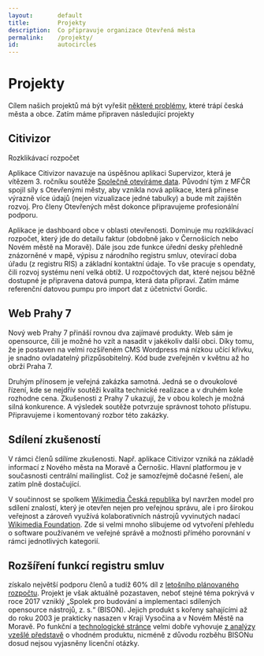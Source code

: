 ```yaml
---
layout:       default
title:        Projekty
description:  Co připravuje organizace Otevřená města
permalink:    /projekty/
id:           autocircles
---
```


Projekty
========================
Cílem našich projektů má být vyřešit [některé problémy](/problemy/), které trápí česká města a obce. Zatím máme připraven následující projekty

## Citivizor
Rozklikávací rozpočet

Aplikace Citivizor navazuje na úspěšnou aplikaci Supervizor, která je vítězem 3. ročníku soutěže [Společně otevíráme data](http://www.otevrenadata.cz/soutez/). Původní tým z MFČR spojil síly s Otevřenými městy, aby vznikla nová aplikace, která přinese výrazně více údajů (nejen vizualizace jedné tabulky) a bude mít zajištěn rozvoj. Pro členy Otevřených měst dokonce připravujeme profesionální podporu.

Aplikace je dashboard obce v oblasti otevřenosti. Dominuje mu rozklikávací rozpočet, který jde do detailu faktur (obdobně jako v Černošicích nebo Novém městě na Moravě). Dále jsou zde funkce úřední desky přehledně znázorněné v mapě, výpisu z národního registru smluv, otevírací doba úřadu (z registru RIS) a základní kontaktní údaje. To vše pracuje s opendaty, čili rozvoj systému není velká obtíž. U rozpočtových dat, které nejsou běžně dostupné je připravena datová pumpa, která data připraví. Zatím máme referenční datovou pumpu pro import dat z účetnictví Gordic.

## Web Prahy 7

Nový web Prahy 7 přináší rovnou dva zajímavé produkty. Web sám je opensource, čili je možné ho vzít a nasadit v jakékoliv další obci. Díky tomu, že je postaven na velmi rozšířeném CMS Wordpress  má nízkou učící křivku, je snadno ovladatelný přizpůsobitelný. Kód bude zveřejněn v květnu až ho obrží Praha 7.

Druhým přínosem je veřejná zakázka samotná. Jedná se o dvoukolové řízení, kde se nejdřív soutěži kvalita technické realizace a v druhém kole rozhodne cena. Zkušenosti z Prahy 7 ukazují, že v obou kolech je možná silná konkurence. A výsledek soutěže potvrzuje správnost tohoto přístupu. Připravujeme i komentovaný rozbor této zakázky.

## Sdílení zkušeností
V rámci členů sdílíme zkušenosti. Např. aplikace Citivizor vzniká na základě informací z Nového města na Moravě a Černošic. Hlavní platformou je v současnosti centrální mailinglist. Což je samozřejmě dočasné řešení, ale zatím plně dostačující.

V součinnost se spolkem [Wikimedia Česká republika](https://www.wikimedia.cz/web/Wikimedia_%C4%8Cesk%C3%A1_republika) byl navržen model pro sdílení znalostí, který je otevřen nejen pro veřejnou správu, ale i pro širokou veřejnost a zároveň využívá kolaborativních nástrojů vyvinutých nadací [Wikimedia Foundation](https://www.wikimedia.cz/web/Slovn%C3%AD%C4%8Dek_pojm%C5%AF#Projekty_Wikimedia). Zde si velmi mnoho slibujeme od vytvoření přehledu o software používaném ve veřejné správě a možnosti přímého porovnání v rámci jednotlivých kategorií. 

## Rozšíření funkcí registru smluv
získalo největší podporu členů a tudíž 60% díl z [letošního plánovaného rozpočtu](https://gitlab.com/otevrenamesta/documents/blob/master/rozpocet/2017/rozpocet.ods). Projekt je však aktuálně pozastaven, neboť stejné téma pokrývá v roce 2017 vzniklý „Spolek pro budování a implementaci sdílených opensource nástrojů, z. s.“ (BISON). Jejich produkt s kořeny sahajícími až do roku 2003 je prakticky nasazen v Kraji Vysočina a v Novém Městě na Moravě. Po funkční a [technologické stránce](/open-source/) velmi dobře vyhovuje [z analýzy vzešlé představě](/projekty/smlouvy/) o vhodném produktu, nicméně z důvodu rozběhu BISONu dosud nejsou vyjasněny licenční otázky.  

